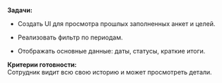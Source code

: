**Задачи:**

- Создать UI для просмотра прошлых заполненных анкет и целей.
    
- Реализовать фильтр по периодам.
    
- Отображать основные данные: даты, статусы, краткие итоги.
    

**Критерии готовности:**  
Сотрудник видит всю свою историю и может просмотреть детали.